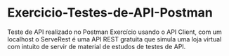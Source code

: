# Exercicio-Testes-de-API-Postman
Teste de API realizado no Postman
Exercício usando o API Client, com um localhost o ServeRest é uma API REST gratuita que simula uma loja virtual com intuito de servir de material de estudos de testes de API. 
